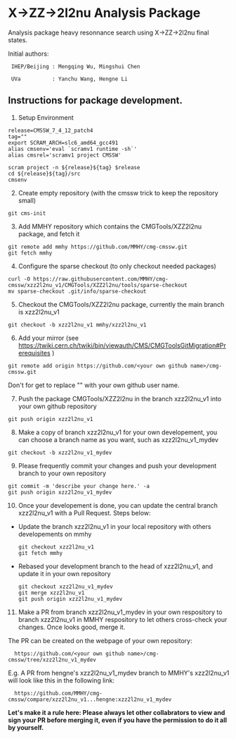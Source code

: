 X->ZZ->2l2nu Analysis Package
===============================

  Analysis package heavy resonnance search using X->ZZ->2l2nu final states.
 
  Initial authors:

     IHEP/Beijing : Mengqing Wu, Mingshui Chen

     UVa          : Yanchu Wang, Hengne Li

Instructions for package development.
---------------------------------

1. Setup Environment

```
release=CMSSW_7_4_12_patch4
tag=""
export SCRAM_ARCH=slc6_amd64_gcc491
alias cmsenv='eval `scramv1 runtime -sh`'
alias cmsrel='scramv1 project CMSSW'

scram project -n ${release}${tag} $release
cd ${release}${tag}/src
cmsenv
```

2. Create empty repository (with the cmssw trick to keep the repository small)

  ```
  git cms-init
  ```

3. Add MMHY repository which contains the CMGTools/XZZ2l2nu package, and fetch it

  ```
  git remote add mmhy https://github.com/MMHY/cmg-cmssw.git
  git fetch mmhy
  ```

4. Configure the sparse checkout (to only checkout needed packages)

  ```
  curl -O https://raw.githubusercontent.com/MMHY/cmg-cmssw/xzz2l2nu_v1/CMGTools/XZZ2l2nu/tools/sparse-checkout
  mv sparse-checkout .git/info/sparse-checkout
  ```

5. Checkout the CMGTools/XZZ2l2nu package, currently the main branch is xzz2l2nu_v1

  ```
  git checkout -b xzz2l2nu_v1 mmhy/xzz2l2nu_v1
  ```

6. Add your mirror (see https://twiki.cern.ch/twiki/bin/viewauth/CMS/CMGToolsGitMigration#Prerequisites )

  ```
  git remote add origin https://github.com/<your own github name>/cmg-cmssw.git
  ```
  Don't for get to replace "<your own github name>" with your own github user name.


7. Push the package CMGTools/XZZ2l2nu in the branch xzz2l2nu_v1 into your own github repository

  ```
  git push origin xzz2l2nu_v1
  ```

8. Make a copy of branch xzz2l2nu_v1 for your own developement, you can choose a branch name as you want, such as xzz2l2nu_v1_mydev

  ```
  git checkout -b xzz2l2nu_v1_mydev
  ```

9. Please frequently commit your changes and push your development branch to your own repository

  ```
  git commit -m 'describe your change here.' -a
  git push origin xzz2l2nu_v1_mydev
  ```


10. Once your developement is done, you can update the central branch xzz2l2nu_v1 with a Pull Request. Steps below:

  * Update the branch xzz2l2nu_v1 in your local repository with others developements on mmhy
    ```
    git checkout xzz2l2nu_v1
    git fetch mmhy 
    ```

  * Rebased your development branch to the head of xzz2l2nu_v1, and update it in your own repository
    ```
    git checkout xzz2l2nu_v1_mydev
    git merge xzz2l2nu_v1
    git push origin xzz2l2nu_v1_mydev
    ```

11. Make a PR from branch xzz2l2nu_v1_mydev in your own respository to branch xzz2l2nu_v1 in MMHY respository to let others cross-check your changes. Once looks good, merge it.

  The PR can be created on the webpage of your own repository:

      https://github.com/<your own github name>/cmg-cmssw/tree/xzz2l2nu_v1_mydev

  E.g. A PR from hengne's xzz2l2nu_v1_mydev branch to MMHY's xzz2l2nu_v1 will look like this in the following link:

      https://github.com/MMHY/cmg-cmssw/compare/xzz2l2nu_v1...hengne:xzz2l2nu_v1_mydev  

  **Let's make it a rule here: Please always let other collabrators to view and sign your PR before merging it, even if you have the permission to do it all by yourself.**
  

